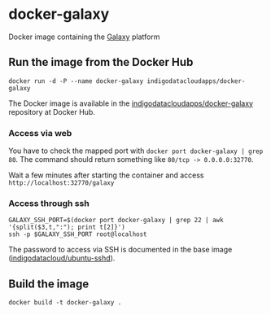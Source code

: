 # docker-galaxy
Docker image containing the [Galaxy](https://galaxyproject.org) platform

## Run the image from the Docker Hub
```
docker run -d -P --name docker-galaxy indigodatacloudapps/docker-galaxy
```
The Docker image is available in the [indigodatacloudapps/docker-galaxy](https://hub.docker.com/r/indigodatacloudapps/docker-galaxy/) repository at Docker Hub.


### Access via web
You have to check the mapped port with `docker port docker-galaxy | grep 80`.
The command should return something like `80/tcp -> 0.0.0.0:32770`.

Wait a few minutes after starting the container and access `http://localhost:32770/galaxy`

### Access through ssh
```
GALAXY_SSH_PORT=$(docker port docker-galaxy | grep 22 | awk '{split($3,t,":"); print t[2]}')
ssh -p $GALAXY_SSH_PORT root@localhost
```
The password to access via SSH is documented in the base image ([indigodatacloud/ubuntu-sshd](https://hub.docker.com/r/indigodatacloud/ubuntu-sshd/)).

## Build the image
```
docker build -t docker-galaxy .
```
